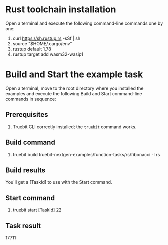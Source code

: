 # Rust toolchain installation

Open a terminal and execute the following command-line commands one by one:

1. curl https://sh.rustup.rs -sSf | sh
2. source "$HOME/.cargo/env"
3. rustup default 1.78
4. rustup target add wasm32-wasip1

# Build and Start the example task

Open a terminal, move to the root directory where you installed the examples and execute the following Build and Start command-line commands in sequence:

## Prerequisites

1. Truebit CLI correctly installed; the `truebit` command works.

## Build command

1. truebit build truebit-nextgen-examples/function-tasks/rs/fibonacci -l rs

## Build results

You'll get a [TaskId] to use with the Start command.

## Start command

1. truebit start [TaskId] 22

## Task result

17711
